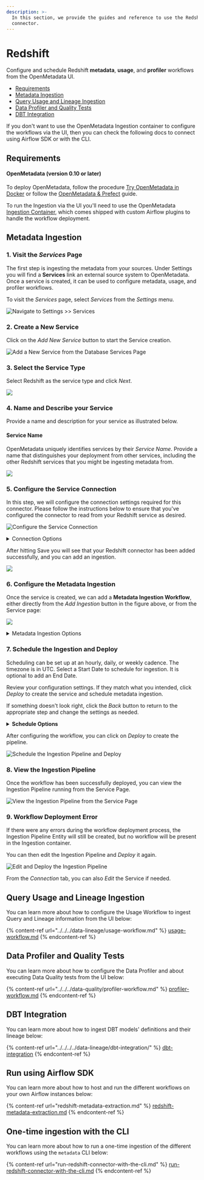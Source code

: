 ```yaml
---
description: >-
  In this section, we provide the guides and reference to use the Redshift
  connector.
---
```


# Redshift

Configure and schedule Redshift **metadata**, **usage**, and **profiler** workflows from the OpenMetadata UI.

* [Requirements](./#requirements)
* [Metadata Ingestion](./#metadata-ingestion)
* [Query Usage and Lineage Ingestion](./#query-usage-and-lineage-ingestion)
* [Data Profiler and Quality Tests](./#data-profiler-and-quality-tests)
* [DBT Integration](./#dbt-integration)

If you don't want to use the OpenMetadata Ingestion container to configure the workflows via the UI, then you can check the following docs to connect using Airflow SDK or with the CLI.

## Requirements

#### **OpenMetadata (version 0.10 or later)**

To deploy OpenMetadata, follow the procedure [Try OpenMetadata in Docker](../../../../overview/run-openmetadata.md) or follow the [OpenMetadata & Prefect](../../../../overview/run-openmetadata-with-prefect.md) guide.

To run the Ingestion via the UI you'll need to use the OpenMetadata [Ingestion Container](https://hub.docker.com/r/openmetadata/ingestion), which comes shipped with custom Airflow plugins to handle the workflow deployment.

## Metadata Ingestion

### 1. Visit the _Services_ Page

The first step is ingesting the metadata from your sources. Under Settings you will find a **Services** link an external source system to OpenMetadata. Once a service is created, it can be used to configure metadata, usage, and profiler workflows.

To visit the _Services_ page, select _Services_ from the _Settings_ menu.

![Navigate to Settings >> Services](<../../../.gitbook/assets/image (4) (1) (2).png>)

### 2. Create a New Service

Click on the _Add New Service_ button to start the Service creation.

![Add a New Service from the Database Services Page](<../../../../.gitbook/assets/image (61) (1).png>)

### 3. Select the Service Type

Select Redshift as the service type and click _Next_.

![](<../../../../.gitbook/assets/image (76) (1).png>)

### 4. Name and Describe your Service

Provide a name and description for your service as illustrated below.

#### Service Name

OpenMetadata uniquely identifies services by their _Service Name_. Provide a name that distinguishes your deployment from other services, including the other Redshift services that you might be ingesting metadata from.

![](<../../../../.gitbook/assets/image (64) (1).png>)

### 5. Configure the Service Connection

In this step, we will configure the connection settings required for this connector. Please follow the instructions below to ensure that you've configured the connector to read from your Redshift service as desired.

![Configure the Service Connection](../../../../.gitbook/assets/redshift-connection.jpg)

<details>

<summary>Connection Options</summary>

**Host and Port**

This is the Redshift APIs URL.

**Username**

Specify the User to connect to Redshift. It should have enough privileges to read all the metadata.

**Password (Optional)**

This is the password for connecting to Redshift.

**Database (Optional)**

The database of the data source is an optional parameter, if you would like to restrict the metadata reading to a single database. If left blank, OpenMetadata ingestion attempts to scan all the databases.

**Connection Options (Optional)**

Enter the details for any additional connection options that can be sent to Redshift during the connection. These details must be added as Key-Value pairs.

**Connection Arguments (Optional)**

Enter the details for any additional connection arguments such as security or protocol configs that can be sent to Redshift during the connection. These details must be added as Key-Value pairs.

Here is where we can configure the SSL options. The key should be `sslmode` and accepts the following values:

* `verify-ca`: The Redshift connector will verify that the server is trustworthy by checking the certificate chain up to a trusted certificate authority (CA).
* `verify-full`: The Redshift connector will also verify that the server hostname matches its certificate. The SSL connection will fail if the server certificate cannot be verified. `verify-full` is recommended in most security-sensitive environments.
* `require`: If a root CA file exists, the behavior of `sslmode=require` will be the same as that of `verify-ca`, meaning the server certificate is validated against the CA. Relying on this behavior is discouraged, and applications that need certificate validation should always use `verify-ca` or `verify-full`.

In `verify-full` mode, the cn (Common Name) attribute of the certificate is matched against the hostname. If the cn attribute starts with an asterisk (\*), it will be treated as a wildcard, and will match all characters except a dot (.). This means the certificate will not match subdomains. If the connection is made using an IP address instead of a hostname, the IP address will be matched (without doing any DNS lookups).

You can find more information in the AWS [docs](https://docs.aws.amazon.com/redshift/latest/mgmt/connecting-ssl-support.html).

</details>

After hitting Save you will see that your Redshift connector has been added successfully, and you can add an ingestion.

![](<../../../../.gitbook/assets/image (68) (1).png>)

### 6. Configure the Metadata Ingestion

Once the service is created, we can add a **Metadata Ingestion Workflow**, either directly from the _Add Ingestion_ button in the figure above, or from the Service page:

![](<../../../../.gitbook/assets/image (50) (1).png>)

<details>

<summary>Metadata Ingestion Options</summary>

**Include (Table Filter Pattern)**

Use table filter patterns to control whether or not to include tables as part of metadata ingestion and data profiling.

Explicitly include tables by adding a list of comma-separated regular expressions to the _Include_ field. OpenMetadata will include all tables with names matching one or more of the supplied regular expressions. All other tables will be excluded. See the figure above for an example.

**Exclude (Table Filter Pattern)**

Explicitly exclude tables by adding a list of comma-separated regular expressions to the _Exclude_ field. OpenMetadata will exclude all tables with names matching one or more of the supplied regular expressions. All other tables will be included. See the figure above for an example.

**Include (Schema Filter Pattern)**

Use schema filter patterns to control whether or not to include schemas as part of metadata ingestion and data profiling.

Explicitly include schemas by adding a list of comma-separated regular expressions to the _Include_ field. OpenMetadata will include all schemas with names matching one or more of the supplied regular expressions. All other schemas will be excluded.

**Exclude (Schema Filter Pattern)**

Explicitly exclude schemas by adding a list of comma-separated regular expressions to the _Exclude_ field. OpenMetadata will exclude all schemas with names matching one or more of the supplied regular expressions. All other schemas will be included.

**Include views (toggle)**

Set the _Include views to_ toggle to the on position to control whether or not to include views as part of metadata ingestion and data profiling.

Explicitly include views by adding the following key-value pair in the `source.config` field of your configuration file.

**Enable data profiler (toggle)**

The data profiler ingests usage information for tables. This enables you to assess the frequency of use, reliability, and other details.

When enabled, the data profiler will run as part of metadata ingestion. Running the data profiler increases the amount of time it takes for metadata ingestion but provides the benefits mentioned above.

Set the _Enable data profiler_ toggle to the on position to enable the data profiler.

**Ingest sample data (toggle)**

Set the _Ingest sample data to_ toggle to the on position to control whether or not to generate sample data to include in table views in the OpenMetadata user interface.

</details>

### 7. Schedule the Ingestion and Deploy

Scheduling can be set up at an hourly, daily, or weekly cadence. The timezone is in UTC. Select a Start Date to schedule for ingestion. It is optional to add an End Date.

Review your configuration settings. If they match what you intended, click _Deploy_ to create the service and schedule metadata ingestion.

If something doesn't look right, click the _Back_ button to return to the appropriate step and change the settings as needed.

<details>

<summary><strong>Schedule Options</strong></summary>

**Every**

Use the _Every_ drop-down menu to select the interval at which you want to ingest metadata. Your options are as follows:

* _Hour_: Ingest metadata once per hour
* _Day_: Ingest metadata once per day
* _Week_: Ingest metadata once per week

**Day**

The _Day_ selector is only active when ingesting metadata once per week. Use the _Day_ selector to set the day of the week on which to ingest metadata.

**Minute**

The _Minute_ dropdown is only active when ingesting metadata once per hour. Use the _Minute_ drop-down menu to select the minute of the hour at which to begin ingesting metadata.

**Time**

The _Time_ drop-down menus are active when ingesting metadata either once per day or once per week. Use the time drop-downs to select the time of day at which to begin ingesting metadata.

**Start date (UTC)**

Use the _Start date_ selector to choose the date at which to begin ingesting metadata according to the defined schedule.

**End date (UTC)**

Use the _End date_ selector to choose the date at which to stop ingesting metadata according to the defined schedule. If no end date is set, metadata ingestion will continue according to the defined schedule indefinitely.

</details>

After configuring the workflow, you can click on _Deploy_ to create the pipeline.

![Schedule the Ingestion Pipeline and Deploy](<../../../../.gitbook/assets/image (13) (1).png>)

### 8. View the Ingestion Pipeline

Once the workflow has been successfully deployed, you can view the Ingestion Pipeline running from the Service Page.

![View the Ingestion Pipeline from the Service Page](<../../../../.gitbook/assets/image (126).png>)

### 9. Workflow Deployment Error

If there were any errors during the workflow deployment process, the Ingestion Pipeline Entity will still be created, but no workflow will be present in the Ingestion container.

You can then edit the Ingestion Pipeline and _Deploy_ it again.

![Edit and Deploy the Ingestion Pipeline](<../../../../.gitbook/assets/image (35).png>)

From the _Connection_ tab, you can also _Edit_ the Service if needed.

## Query Usage and Lineage Ingestion

You can learn more about how to configure the Usage Workflow to ingest Query and Lineage information from the UI below:

{% content-ref url="../../../data-lineage/usage-workflow.md" %}
[usage-workflow.md](../../../data-lineage/usage-workflow.md)
{% endcontent-ref %}

## Data Profiler and Quality Tests

You can learn more about how to configure the Data Profiler and about executing Data Quality tests from the UI below:

{% content-ref url="../../../data-quality/profiler-workflow.md" %}
[profiler-workflow.md](../../../data-quality/profiler-workflow.md)
{% endcontent-ref %}

## DBT Integration

You can learn more about how to ingest DBT models' definitions and their lineage below:

{% content-ref url="../../../../data-lineage/dbt-integration/" %}
[dbt-integration](../../../../data-lineage/dbt-integration/)
{% endcontent-ref %}

## Run using Airflow SDK

You can learn more about how to host and run the different workflows on your own Airflow instances below:

{% content-ref url="redshift-metadata-extraction.md" %}
[redshift-metadata-extraction.md](redshift-metadata-extraction.md)
{% endcontent-ref %}

## One-time ingestion with the CLI

You can learn more about how to run a one-time ingestion of the different workflows using the `metadata` CLI below:

{% content-ref url="run-redshift-connector-with-the-cli.md" %}
[run-redshift-connector-with-the-cli.md](run-redshift-connector-with-the-cli.md)
{% endcontent-ref %}
